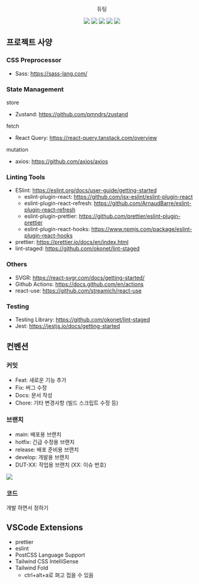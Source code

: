 <p align='center'>듀팅</p>

<p align='center'>
  <img src='https://img.shields.io/github/package-json/v/gom-3/duting-web'>
  <a href="https://github.com/gom-3/duting-web/issues"><img src='https://img.shields.io/github/issues/gom-3/duting-web'></a>
  <a href="https://github.com/gom-3/duting-web/pulls"><img src='https://img.shields.io/github/issues-pr/gom-3/duting-web'></a>
  <a href="https://github.com/gom-3/duting-web/graphs/contributors"><img src='https://img.shields.io/github/contributors/gom-3/duting-web'></a>
  <a href='https://github.com/gom-3/duting-web/blob/main/LICENSE'><img src='https://img.shields.io/github/license/gom-3/duting-web'></a>
</p>

## 프로젝트 사양

### CSS Preprocessor

- Sass: https://sass-lang.com/

### State Management

store

- Zustand: https://github.com/pmndrs/zustand

fetch

- React Query: https://react-query.tanstack.com/overview

mutation

- axios: https://github.com/axios/axios

### Linting Tools

- ESlint: https://eslint.org/docs/user-guide/getting-started
  - eslint-plugin-react: https://github.com/jsx-eslint/eslint-plugin-react
  - eslint-plugin-react-refresh: https://github.com/ArnaudBarre/eslint-plugin-react-refresh
  - eslint-plugin-prettier: https://github.com/prettier/eslint-plugin-prettier
  - eslint-plugin-react-hooks: https://www.npmjs.com/package/eslint-plugin-react-hooks
- prettier: https://prettier.io/docs/en/index.html
- lint-staged: https://github.com/okonet/lint-staged

### Others

- SVGR: https://react-svgr.com/docs/getting-started/
- Github Actions: https://docs.github.com/en/actions
- react-use: https://github.com/streamich/react-use

### Testing

- Testing Library: https://github.com/okonet/lint-staged
- Jest: https://jestjs.io/docs/getting-started

## 컨벤션

### 커밋

- Feat: 새로운 기능 추가
- Fix: 버그 수정
- Docs: 문서 작성
- Chore: 기타 변경사항 (빌드 스크립트 수정 등)

### 브랜치

- main: 배포용 브랜치
- hotfix: 긴급 수정용 브랜치
- release: 배포 준비용 브랜치
- develop: 개발용 브랜치
- DUT-XX: 작업용 브랜치 (XX: 이슈 번호)

![](https://lanziani.com/slides/gitflow/images/gitflow_1.png)

### 코드

개발 하면서 정하기


## VSCode Extensions
- prettier
- eslint
- PostCSS Language Support
- Tailwind CSS IntelliSense
- Tailwind Fold
  - ctrl+alt+a로 펴고 접을 수 있음
